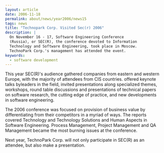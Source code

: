 ```yaml
---
layout: article
date: 2006-11-18
permalink: about/news/year2006/news15
tags: news
title: "Technopark Corp. Visited Sec(r) 2006"
description: |
  On November 16 - 17, Software Engineering Conference
  (Russia), or SEC(R), the conference devoted to Information
  Technology and Software Engineering, took place in Moscow.
  TechnoPark Corp.'s management has attended the event.
keywords:
  - software development
---
```


This year SEC(R)'s audience gathered companies from eastern and western Europe, with the majority of
attendees from CIS countries. offered keynote talks byleaders in the field, invited presentations
along specialized themes, workshops, round table discussions and presentations of technical papers
on software research, the cutting edge of practice, and new developments in software engineering.

The 2006 conference was focused on provision of business value by differentiating from their
competitors in a myriad of ways. The reports covered Technology and Technology Solutions and Human
Aspects in Software Engineering. Process Management, Project Management and QA Management became the
most burning issues at the conference.

Next year, TechnoPark Corp. will not only participate in SEC(R) as an attendee, but also make a presentation.
